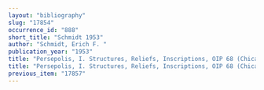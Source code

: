 ```yaml
---
layout: "bibliography"
slug: "17854"
occurrence_id: "888"
short_title: "Schmidt 1953"
author: "Schmidt, Erich F. "
publication_year: "1953"
title: "Persepolis, I. Structures, Reliefs, Inscriptions, OIP 68 (Chicago)"
title: "Persepolis, I. Structures, Reliefs, Inscriptions, OIP 68 (Chicago)"
previous_item: "17857"
---
```

